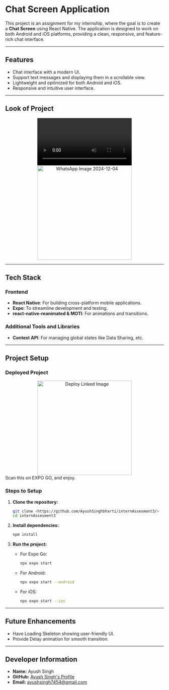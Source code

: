 
# Chat Screen Application  

This project is an assignment for my internship, where the goal is to create a **Chat Screen** using React Native. The application is designed to work on both Android and iOS platforms, providing a clean, responsive, and feature-rich chat interface.

---

## Features  
- Chat interface with a modern UI.  
- Support text messages and displaying them in a scrollable view.  
- Lightweight and optimized for both Android and iOS.  
- Responsive and intuitive user interface.  

---

## Look of Project  

<div align="center">  
  <video width="300" controls>  
    <source src="https://github.com/user-attachments/assets/bd35dd67-4520-47ec-b3ac-5882cd857b76" type="video/mp4">  
    Your browser does not support the video tag.  
  </video>  
</div>  

<div align="center">  
  <img src="https://github.com/user-attachments/assets/25ee4edb-d4e6-49a8-a8cd-752eaa3734b4" alt="WhatsApp Image 2024-12-04" width="300">  
</div>  

---

## Tech Stack  

### Frontend  
- **React Native**: For building cross-platform mobile applications.  
- **Expo**: To streamline development and testing.  
- **react-native-reanimated & MOTI**: For animations and transitions.  

### Additional Tools and Libraries  
- **Context API**: For managing global states like Data Sharing, etc.  

---

## Project Setup  

### Deployed Project  

<div align="center">  
  <img src="https://github.com/user-attachments/assets/7d450030-4f8a-4547-9d19-ad1c6873fbae" alt="Deploy Linked Image" width="300">  
</div>  
Scan this on EXPO GO, and enjoy.

### Steps to Setup  

1. **Clone the repository:**  
   ```bash  
   git clone <https://github.com/AyushSinghbharti/internAssesment3/>  
   cd internAssesment3  
   ```  

2. **Install dependencies:**  
   ```bash  
   npm install  
   ```  

3. **Run the project:**  
   - For Expo Go:  
     ```bash  
     npx expo start  
     ```  
   - For Android:  
     ```bash  
     npx expo start --android  
     ```  
   - For iOS:  
     ```bash  
     npx expo start --ios  
     ```  

---

## Future Enhancements  
- Have Loading Skeleton showing user-friendly UI.  
- Provide Delay animation for smooth transition.  

---

## Developer Information  
- **Name:** Ayush Singh  
- **GitHub:** [Ayush Singh's Profile](https://github.com/ayush7454)  
- **Email:** ayushsingh7454@gmail.com  

